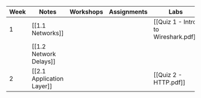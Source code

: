 
| Week | Notes                     | Workshops | Assignments | Labs                                |
| ---- | ------------------------- | --------- | ----------- | ----------------------------------- |
| 1    | [[1.1 Networks]]          |           |             | [[Quiz 1 - Intro to Wireshark.pdf]] |
|      | [[1.2 Network Delays]]    |           |             |                                     |
| 2    | [[2.1 Application Layer]] |           |             | [[Quiz 2 - HTTP.pdf]]               |


